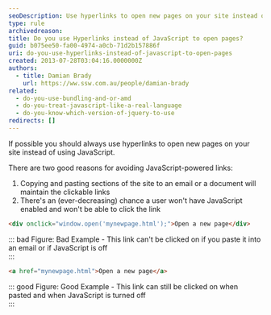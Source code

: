 ```yaml
---
seoDescription: Use hyperlinks to open new pages on your site instead of JavaScript, maintaining clickable links and ensuring users can access them regardless of their browser settings.
type: rule
archivedreason:
title: Do you use Hyperlinks instead of JavaScript to open pages?
guid: b075ee50-fa00-4974-a0cb-71d2b157886f
uri: do-you-use-hyperlinks-instead-of-javascript-to-open-pages
created: 2013-07-28T03:04:16.0000000Z
authors:
  - title: Damian Brady
    url: https://ww.ssw.com.au/people/damian-brady
related:
  - do-you-use-bundling-and-or-amd
  - do-you-treat-javascript-like-a-real-language
  - do-you-know-which-version-of-jquery-to-use
redirects: []
---
```


If possible you should always use hyperlinks to open new pages on your site instead of using JavaScript.

<!--endintro-->

There are two good reasons for avoiding JavaScript-powered links:

1. Copying and pasting sections of the site to an email or a document will maintain the clickable links
2. There's an (ever-decreasing) chance a user won't have JavaScript enabled and won't be able to click the link

```html
<div onclick="window.open('mynewpage.html');">Open a new page</div>
```

::: bad
Figure: Bad Example - This link can't be clicked on if you paste it into an email or if JavaScript is off  
:::

```html
<a href="mynewpage.html">Open a new page</a>
```

::: good
Figure: Good Example - This link can still be clicked on when pasted and when JavaScript is turned off  
:::
